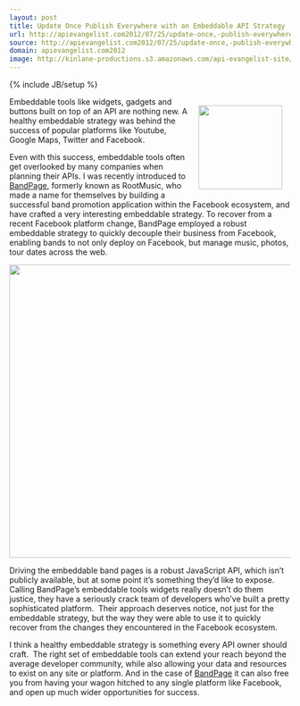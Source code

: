 ```yaml
---
layout: post
title: Update Once Publish Everywhere with an Embeddable API Strategy
url: http://apievangelist.com2012/07/25/update-once,-publish-everywhere-with-the-right-embeddable-api-strategy/
source: http://apievangelist.com2012/07/25/update-once,-publish-everywhere-with-the-right-embeddable-api-strategy/
domain: apievangelist.com2012
image: http://kinlane-productions.s3.amazonaws.com/api-evangelist-site/blog/BandPage-Update-Once-Publish-Everwhere.png
---
```

{% include JB/setup %}
<p><a title="BandPage" href="http://www.bandpage.com/"><img style="padding: 15px;" src="http://kinlane-productions.s3.amazonaws.com/api-evangelist/bandpage/BandPage-Logo-1.png" alt="" width="150" align="right" /></a></p>
<p>Embeddable tools like widgets, gadgets and buttons built on top of an API are nothing new. A healthy embeddable strategy was behind the success of popular platforms like Youtube, Google Maps, Twitter and Facebook.</p>
<p>Even with this success, embeddable tools often get overlooked by many companies when planning their APIs.   I was recently introduced to <a title="BandPage" href="http://www.bandpage.com/">BandPage</a>, formerly known as RootMusic, who made a name for themselves by building a successful band promotion application within the Facebook ecosystem, and have crafted a very interesting embeddable strategy. To recover from a recent Facebook platform change, BandPage employed a robust embeddable strategy to quickly decouple their business from Facebook, enabling bands to not only deploy on Facebook, but manage music, photos, tour dates across the web.</p>
<p><img style="display: block; margin-left: auto; margin-right: auto;" src="http://kinlane-productions.s3.amazonaws.com/api-evangelist/bandpage/BandPage-Update-Once-Publish-Everwhere.png" alt="" width="525" /></p>
<p>Driving the embeddable band pages is a robust JavaScript API, which isn&rsquo;t publicly available, but at some point it&rsquo;s something they&rsquo;d like to expose.  Calling BandPage&rsquo;s embeddable tools widgets really doesn&rsquo;t do them justice, they have a seriously crack team of developers who&rsquo;ve built a pretty sophisticated platform. &nbsp;Their approach deserves notice, not just for the embeddable strategy, but the way they were able to use it to quickly recover from the changes they encountered in the Facebook ecosystem.</p>
<p>I think a healthy embeddable strategy is something every API owner should craft. &nbsp;The right set of embeddable tools can extend your reach beyond the average developer community, while also allowing your data and resources to exist on any site or platform.   And in the case of <a title="BandPage" href="http://www.bandpage.com/">BandPage</a> it can also free you from having your wagon hitched to any single platform like Facebook, and open up much wider opportunities for success.</p>
